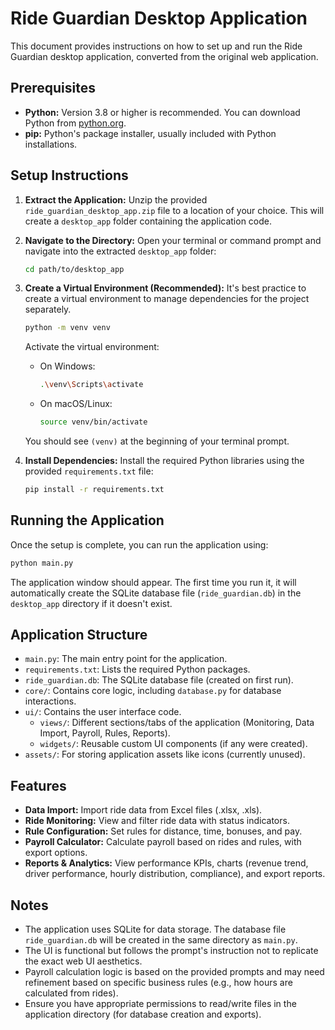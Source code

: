 # Ride Guardian Desktop Application

This document provides instructions on how to set up and run the Ride Guardian desktop application, converted from the original web application.

## Prerequisites

*   **Python:** Version 3.8 or higher is recommended. You can download Python from [python.org](https://www.python.org/).
*   **pip:** Python's package installer, usually included with Python installations.

## Setup Instructions

1.  **Extract the Application:**
    Unzip the provided `ride_guardian_desktop_app.zip` file to a location of your choice. This will create a `desktop_app` folder containing the application code.

2.  **Navigate to the Directory:**
    Open your terminal or command prompt and navigate into the extracted `desktop_app` folder:
    ```bash
    cd path/to/desktop_app
    ```

3.  **Create a Virtual Environment (Recommended):**
    It's best practice to create a virtual environment to manage dependencies for the project separately.
    ```bash
    python -m venv venv 
    ```
    Activate the virtual environment:
    *   On Windows:
        ```bash
        .\venv\Scripts\activate
        ```
    *   On macOS/Linux:
        ```bash
        source venv/bin/activate
        ```
    You should see `(venv)` at the beginning of your terminal prompt.

4.  **Install Dependencies:**
    Install the required Python libraries using the provided `requirements.txt` file:
    ```bash
    pip install -r requirements.txt
    ```

## Running the Application

Once the setup is complete, you can run the application using:

```bash
python main.py
```

The application window should appear. The first time you run it, it will automatically create the SQLite database file (`ride_guardian.db`) in the `desktop_app` directory if it doesn't exist.

## Application Structure

*   `main.py`: The main entry point for the application.
*   `requirements.txt`: Lists the required Python packages.
*   `ride_guardian.db`: The SQLite database file (created on first run).
*   `core/`: Contains core logic, including `database.py` for database interactions.
*   `ui/`: Contains the user interface code.
    *   `views/`: Different sections/tabs of the application (Monitoring, Data Import, Payroll, Rules, Reports).
    *   `widgets/`: Reusable custom UI components (if any were created).
*   `assets/`: For storing application assets like icons (currently unused).

## Features

*   **Data Import:** Import ride data from Excel files (.xlsx, .xls).
*   **Ride Monitoring:** View and filter ride data with status indicators.
*   **Rule Configuration:** Set rules for distance, time, bonuses, and pay.
*   **Payroll Calculator:** Calculate payroll based on rides and rules, with export options.
*   **Reports & Analytics:** View performance KPIs, charts (revenue trend, driver performance, hourly distribution, compliance), and export reports.

## Notes

*   The application uses SQLite for data storage. The database file `ride_guardian.db` will be created in the same directory as `main.py`.
*   The UI is functional but follows the prompt's instruction not to replicate the exact web UI aesthetics.
*   Payroll calculation logic is based on the provided prompts and may need refinement based on specific business rules (e.g., how hours are calculated from rides).
*   Ensure you have appropriate permissions to read/write files in the application directory (for database creation and exports).

